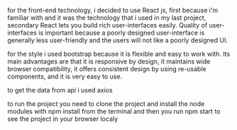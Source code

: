 for the front-end technology, i decided to use React js, first because i'm familiar with and it was the technology that i used in my last project, secondary React lets you build rich user-interfaces easily. Quality of user-interfaces is important because a poorly designed user-interface is generally less user-friendly and the users will not like a poorly designed UI.

for the style i used bootstrap because it is flexible and easy to work with. Its main advantages are that it is responsive by design, it maintains wide browser compatibility, it offers consistent design by using re-usable components, and it is very easy to use.

to get the data from api i used axios

to run the project you need to clone the project and install the node modules with npm install from the terminal and then you run npm start to see the project in your browser localy
